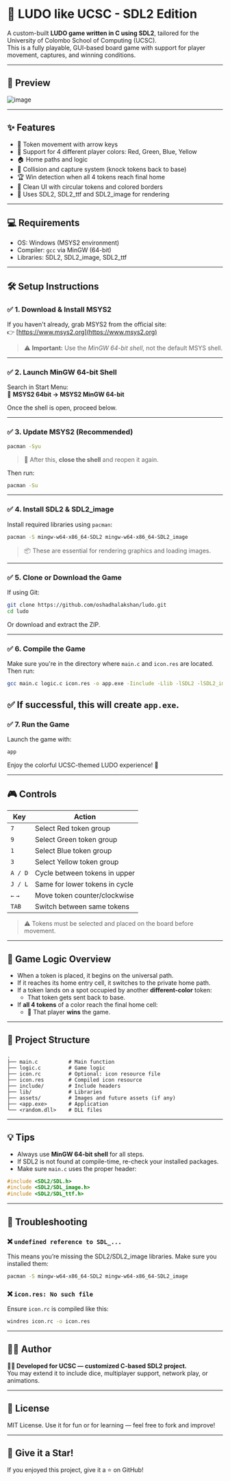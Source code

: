 # 🎲 LUDO like UCSC - SDL2 Edition

A custom-built **LUDO game written in C using SDL2**, tailored for the University of Colombo School of Computing (UCSC).  
This is a fully playable, GUI-based board game with support for player movement, captures, and winning conditions.

---

## 📸 Preview

![image](https://github.com/user-attachments/assets/6f91dd1a-bb68-4efe-8c0c-b82bf1b045c1)

---

## ✨ Features

- 🔁 Token movement with arrow keys
- 🔺 Support for 4 different player colors: Red, Green, Blue, Yellow
- 🏠 Home paths and logic
- 🚫 Collision and capture system (knock tokens back to base)
- 🏆 Win detection when all 4 tokens reach final home
- 🎨 Clean UI with circular tokens and colored borders
- 🧱 Uses SDL2, SDL2_ttf and SDL2_image for rendering

---

## 💻 Requirements

- OS: Windows (MSYS2 environment)
- Compiler: `gcc` via MinGW (64-bit)
- Libraries: SDL2, SDL2_image, SDL2_ttf

---

## 🛠️ Setup Instructions

### ✅ 1. Download & Install MSYS2

If you haven't already, grab MSYS2 from the official site:  
👉 [https://www.msys2.org](https://www.msys2.org)

> ⚠️ **Important:** Use the *MinGW 64-bit shell*, not the default MSYS shell.

---

### ✅ 2. Launch MinGW 64-bit Shell

Search in Start Menu:  
📂 **MSYS2 64bit → MSYS2 MinGW 64-bit**

Once the shell is open, proceed below.

---

### ✅ 3. Update MSYS2 (Recommended)

```bash
pacman -Syu
```

> 🔁 After this, **close the shell** and reopen it again.

Then run:

```bash
pacman -Su
```

---

### ✅ 4. Install SDL2 & SDL2_image

Install required libraries using `pacman`:

```bash
pacman -S mingw-w64-x86_64-SDL2 mingw-w64-x86_64-SDL2_image
```

> 📦 These are essential for rendering graphics and loading images.

---

### ✅ 5. Clone or Download the Game

If using Git:

```bash
git clone https://github.com/oshadhalakshan/ludo.git
cd ludo
```

Or download and extract the ZIP.

---

### ✅ 6. Compile the Game

Make sure you're in the directory where `main.c` and `icon.res` are located. Then run:

```bash
gcc main.c logic.c icon.res -o app.exe -Iinclude -Llib -lSDL2 -lSDL2_image -lSDL2_ttf
```

✅ If successful, this will create `app.exe`.
---

### ✅ 7. Run the Game

Launch the game with:

```bash
app
```

Enjoy the colorful UCSC-themed LUDO experience! 🎉

---

## 🎮 Controls

| Key         | Action                         |
|-------------|--------------------------------|
| `7`         | Select Red token group         |
| `9`         | Select Green token group       |
| `1`         | Select Blue token group        |
| `3`         | Select Yellow token group      |
| `A / D`     | Cycle between tokens in upper  |
| `J / L`     | Same for lower tokens in cycle |
| `←` `→`     | Move token counter/clockwise   |
| `TAB`       | Switch between same tokens     |

> ⚠️ Tokens must be selected and placed on the board before movement.

---

## 🧠 Game Logic Overview

- When a token is placed, it begins on the universal path.
- If it reaches its home entry cell, it switches to the private home path.
- If a token lands on a spot occupied by another **different-color** token:
  - That token gets sent back to base.
- If **all 4 tokens** of a color reach the final home cell:
  - 🎉 That player **wins** the game.

---

## 🧰 Project Structure

```
.
├── main.c          # Main function
├── logic.c         # Game logic
├── icon.rc         # Optional: icon resource file
├── icon.res        # Compiled icon resource
├── include/        # Include headers
├── lib/            # Libraries
├── assets/         # Images and future assets (if any)
├── <app.exe>       # Application
└── <random.dll>    # DLL files
```

---

## 💡 Tips

- Always use **MinGW 64-bit shell** for all steps.
- If SDL2 is not found at compile-time, re-check your installed packages.
- Make sure `main.c` uses the proper header:

```c
#include <SDL2/SDL.h>
#include <SDL2/SDL_image.h>
#include <SDL2/SDL_ttf.h>
```

---

## 🧪 Troubleshooting

### ❌ `undefined reference to SDL_...`

This means you’re missing the SDL2/SDL2_image libraries. Make sure you installed them:

```bash
pacman -S mingw-w64-x86_64-SDL2 mingw-w64-x86_64-SDL2_image
```

### ❌ `icon.res: No such file`

Ensure `icon.rc` is compiled like this:

```bash
windres icon.rc -o icon.res
```

---

## 👨‍💻 Author

**🧑‍🏫 Developed for UCSC — customized C-based SDL2 project.**  
You may extend it to include dice, multiplayer support, network play, or animations.

---

## 📜 License

MIT License. Use it for fun or for learning — feel free to fork and improve!

---

## 🌟 Give it a Star!

If you enjoyed this project, give it a ⭐ on GitHub!
